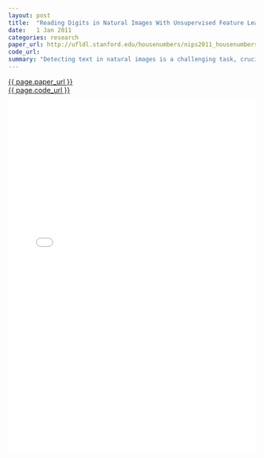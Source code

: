 ```yaml
---
layout: post
title:  "Reading Digits in Natural Images With Unsupervised Feature Learning"
date:   1 Jan 2011
categories: research
paper_url: http://ufldl.stanford.edu/housenumbers/nips2011_housenumbers.pdf
code_url: 
summary: "Detecting text in natural images is a challenging task, crucial for various applications. While character recognition in documents is largely solved, recognizing characters in complex scenes, such as photographs, is much harder, with existing methods trailing behind human performance. This paper tackles digit recognition from street level photos, introducing a new dataset of over 600,000 labeled digits from Street View images. We highlight the challenge of digit recognition using hand-designed features and apply unsupervised feature learning methods, demonstrating significant improvements over traditional approaches."
---
```


<style>
.responsive-pdf-container {
    overflow: hidden;
    padding-top: 141.42%; /* 16:9 Aspect Ratio, adjust as needed */
    position: relative;
}

.responsive-pdf-container iframe {
    border: none;
    height: 100%;
    left: 0;
    position: absolute;
    top: 0;
    width: 100%;
}
</style>

<a href="{{ page.paper_url }}">{{ page.paper_url }}</a><br>
<a href="{{ page.code_url }}">{{ page.code_url }}</a>

<div class="responsive-pdf-container">
    <iframe src="{{ page.paper_url }}" style="border: none;"></iframe>
</div>